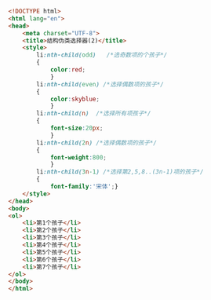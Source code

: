 
<BlogInfo id="256" title="12.结构伪类选择器" author="白日梦想猿" pv=0 read_times=0 pre_cost_time=0分37秒 category="css学习" tag_list="['css学习']" create_time="2020.07.17 14:02:28" update_time="2020.07.17 14:10:30" />

```html
<!DOCTYPE html>
<html lang="en">
<head>
    <meta charset="UTF-8">
    <title>结构伪类选择器(2)</title>
    <style>
        li:nth-child(odd)   /*选奇数项的个孩子*/
        {
            color:red;
            }
        li:nth-child(even) /*选择偶数项的孩子*/
        {
            color:skyblue;
            }
        li:nth-child(n)  /*选择所有项孩子*/
        {
            font-size:20px;
            }
        li:nth-child(2n) /*选择偶数项的孩子*/
        {
            font-weight:800;
            }
        li:nth-child(3n-1) /*选择第2,5,8..(3n-1)项的孩子*/
        {
            font-family:'宋体';}
    </style>
</head>
<body>
<ol>
    <li>第1个孩子</li>
    <li>第2个孩子</li>
    <li>第3个孩子</li>
    <li>第4个孩子</li>
    <li>第5个孩子</li>
    <li>第6个孩子</li>
    <li>第7个孩子</li>
</ol>
</body>
</html>
```
